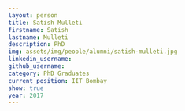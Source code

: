 ```yaml
---
layout: person
title: Satish Mulleti
firstname: Satish
lastname: Mulleti
description: PhD 
img: assets/img/people/alumni/satish-mulleti.jpg
linkedin_username: 
github_username:
category: PhD Graduates
current_position: IIT Bombay
show: true
year: 2017
---
```

